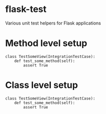 flask-test
==========

Various unit test helpers for Flask applications


Method level setup
==================


    class TestSomeView(IntegrationTestCase):
        def test_some_method(self):
            assert True


Class level setup
==================


    class TestSomeView(IntegrationTestCase):
        def test_some_method(self):
            assert True
